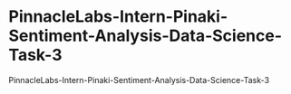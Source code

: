 # PinnacleLabs-Intern-Pinaki-Sentiment-Analysis-Data-Science-Task-3
PinnacleLabs-Intern-Pinaki-Sentiment-Analysis-Data-Science-Task-3
